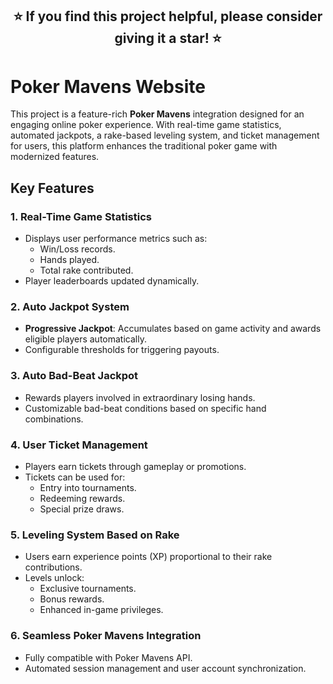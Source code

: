<div align="center">
    
## ⭐ If you find this project helpful, please consider giving it a star! ⭐
    
</div>

# Poker Mavens Website

This project is a feature-rich **Poker Mavens** integration designed for an engaging online poker experience. With real-time game statistics, automated jackpots, a rake-based leveling system, and ticket management for users, this platform enhances the traditional poker game with modernized features.

## Key Features

### 1. **Real-Time Game Statistics**
   - Displays user performance metrics such as:
     - Win/Loss records.
     - Hands played.
     - Total rake contributed.
   - Player leaderboards updated dynamically.

### 2. **Auto Jackpot System**
   - **Progressive Jackpot**: Accumulates based on game activity and awards eligible players automatically.
   - Configurable thresholds for triggering payouts.

### 3. **Auto Bad-Beat Jackpot**
   - Rewards players involved in extraordinary losing hands.
   - Customizable bad-beat conditions based on specific hand combinations.

### 4. **User Ticket Management**
   - Players earn tickets through gameplay or promotions.
   - Tickets can be used for:
     - Entry into tournaments.
     - Redeeming rewards.
     - Special prize draws.

### 5. **Leveling System Based on Rake**
   - Users earn experience points (XP) proportional to their rake contributions.
   - Levels unlock:
     - Exclusive tournaments.
     - Bonus rewards.
     - Enhanced in-game privileges.

### 6. **Seamless Poker Mavens Integration**
   - Fully compatible with Poker Mavens API.
   - Automated session management and user account synchronization.
